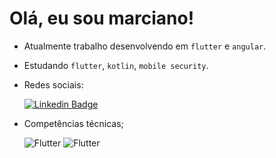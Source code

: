 # Olá, eu sou marciano!

- Atualmente trabalho desenvolvendo em `flutter` e `angular`.
- Estudando `flutter`, `kotlin`, `mobile security`.
- Redes sociais:

     [![Linkedin Badge](https://img.shields.io/badge/LinkedIn-0077B5?style=for-the-badge&logo=linkedin&logoColor=white)](https://br.linkedin.com/in/marciano-pereira-003a6619a?trk=public_profile_browsemap_profile-result-card_result-card_full-click)

- Competências técnicas;

     ![Flutter](https://img.shields.io/badge/Flutter-white?style=for-the-badge&logo=flutter&logoColor=02569B)
     ![Flutter](https://img.shields.io/badge/Angular-white?style=for-the-badge&logo=angular&logoColor=B00020)
     
     <!--![Flutter](https://img.shields.io/badge/Dart-white?style=for-the-badge&logo=dart&logoColor=0175C2)-->
     <!--![Flutter](https://img.shields.io/badge/TypeScript-white?style=for-the-badge&logo=typeScript&logoColor=02569B)-->
